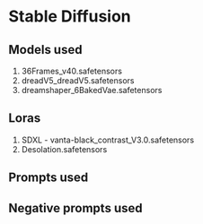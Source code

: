 # Stable Diffusion

## Models used
1) 36Frames_v40.safetensors
2) dreadV5_dreadV5.safetensors
3) dreamshaper_6BakedVae.safetensors

## Loras
1) SDXL - vanta-black_contrast_V3.0.safetensors
2) Desolation.safetensors

## Prompts used

## Negative prompts used